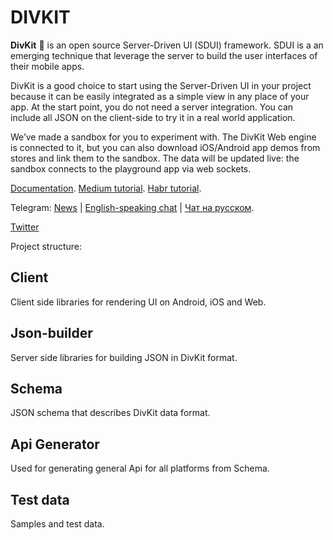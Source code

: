 # DIVKIT

**DivKit** 🐋 is an open source Server-Driven UI (SDUI) framework.
SDUI is a an emerging technique that leverage the server to build the user interfaces of their mobile apps.

DivKit is a good choice to start using the Server-Driven UI in your project because it can be easily integrated as a simple view in any place of your app. At the start point, you do not need  a server integration. You can include all JSON on the client-side to try it in a real world application.

We’ve made a sandbox for you to experiment with. The DivKit Web engine is connected to it, but you can also download iOS/Android app demos from stores and link them to the sandbox. The data will be updated live: the sandbox connects to the playground app via web sockets.

[Documentation](https://divkit.tech/doc). [Medium tutorial](https://medium.com/p/cad519252f0f). [Habr tutorial](https://habr.com/ru/company/yandex/blog/683886/).

Telegram: [News](https://t.me/divkit_news) | [English-speaking chat](https://t.me/divkit_community_en) | [Чат на русском](https://t.me/divkit_community_ru).

[Twitter](https://twitter.com/DivKitFramework)

Project structure:

## Client
Client side libraries for rendering UI on Android, iOS and Web.

## Json-builder
Server side libraries for building JSON in DivKit format.

## Schema
JSON schema that describes DivKit data format.

## Api Generator
Used for generating general Api for all platforms from Schema.

## Test data
Samples and test data.
